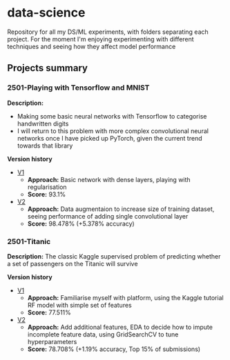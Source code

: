 # data-science
Repository for all my DS/ML experiments, with folders separating each project. For the moment I'm enjoying experimenting with different techniques and seeing how they affect model performance

## Projects summary

### 2501-Playing with Tensorflow and MNIST
**Description:** 
* Making some basic neural networks with Tensorflow to categorise handwritten digits
* I will return to this problem with more complex convolutional neural networks once I have picked up PyTorch, given the current trend towards that library

**Version history**
* [V1](https://github.com/a-asaria/data-science/blob/main/2501-MNIST-Tensorflow/250114-minst-initial-play-around-score-0-931.ipynb)
   * **Approach:** Basic network with dense layers, playing with regularisation
   * **Score:** 93.1%
* [V2](https://github.com/a-asaria/data-science/blob/main/2501-MNIST-Tensorflow/250116-v2-adding-convolutional-layer-data-augmentation.ipynb)
   * **Approach:** Data augmentaion to increase size of training dataset, seeing performance of adding single convolutional layer
   * **Score:** 98.478% (+5.378% accuracy)

### 2501-Titanic
**Description:** The classic Kaggle supervised  problem of predicting whether a set of passengers on the Titanic will survive

**Version history**
* [V1](https://github.com/a-asaria/data-science/blob/main/2501-Titanic/250110-titanic-tutorial.ipynb)
   * **Approach:** Familiarise myself with platform, using the Kaggle tutorial RF model with simple set of features
   * **Score:** 77.511%
* [V2](https://github.com/a-asaria/data-science/blob/main/2501-Titanic/250113-titanic-random-forest-h-parameter-tuning.ipynb)
   * **Approach:** Add additional features, EDA to decide how to impute incomplete feature data, using GridSearchCV to tune hyperparameters
   * **Score:** 78.708% (+1.19% accuracy, Top 15% of submissions)


